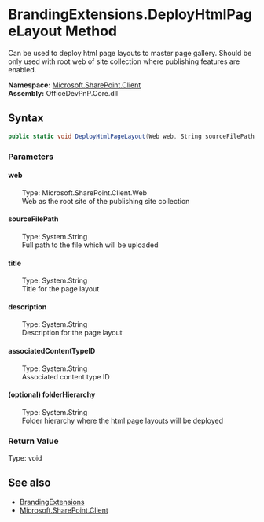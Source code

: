 # BrandingExtensions.DeployHtmlPageLayout Method  
 Can be used to deploy html page layouts to master page gallery. <remarks>Should be only used with root web of site collection where publishing features are enabled.</remarks>  

**Namespace:** [Microsoft.SharePoint.Client](Microsoft.SharePoint.Client.md)  
**Assembly:** OfficeDevPnP.Core.dll  
## Syntax
```C#
public static void DeployHtmlPageLayout(Web web, String sourceFilePath, String title, String description, String associatedContentTypeID, String folderHierarchy)
```
### Parameters
#### web  
&emsp;&emsp;Type: Microsoft.SharePoint.Client.Web  
&emsp;&emsp;Web as the root site of the publishing site collection  

  

#### sourceFilePath  
&emsp;&emsp;Type: System.String  
&emsp;&emsp;Full path to the file which will be uploaded  

  

#### title  
&emsp;&emsp;Type: System.String  
&emsp;&emsp;Title for the page layout  

  

#### description  
&emsp;&emsp;Type: System.String  
&emsp;&emsp;Description for the page layout  

  

#### associatedContentTypeID  
&emsp;&emsp;Type: System.String  
&emsp;&emsp;Associated content type ID  

  

#### (optional) folderHierarchy  
&emsp;&emsp;Type: System.String  
&emsp;&emsp;Folder hierarchy where the html page layouts will be deployed  

  

### Return Value
Type: void  

## See also
- [BrandingExtensions](Microsoft.SharePoint.Client.BrandingExtensions.md) 
- [Microsoft.SharePoint.Client](Microsoft.SharePoint.Client.md) 
